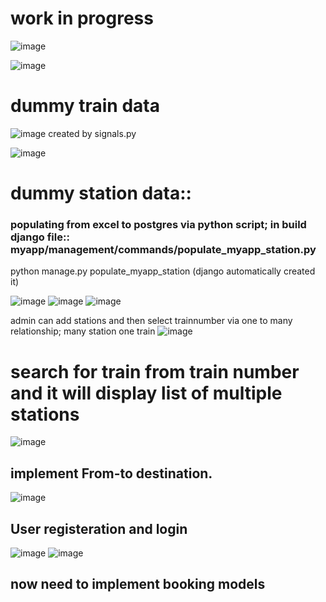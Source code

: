# work in progress

![image](https://github.com/Ayush-gupta-dev/RAILWAY-ROUND2/assets/137040550/6f6c72c3-e357-4116-b191-6b647edfa518)

![image](https://github.com/Ayush-gupta-dev/RAILWAY-ROUND2/assets/137040550/1116ff88-59f6-4291-b046-e8c483decc93)


# dummy train data

![image](https://github.com/Ayush-gupta-dev/RAILWAY-ROUND2/assets/137040550/9ae3c456-5f57-4909-b83e-356f71d4d3b6)
created by signals.py

![image](https://github.com/Ayush-gupta-dev/RAILWAY-ROUND2/assets/137040550/14ed53ea-bea3-4ee6-869d-9e6d3ede1635)

# dummy station data::

### populating from excel to postgres via python script; in build django file:: myapp/management/commands/populate_myapp_station.py 
python manage.py populate_myapp_station (django automatically created it)

![image](https://github.com/Ayush-gupta-dev/RAILWAY-ROUND2/assets/137040550/3f26c01a-b359-421f-b1dc-5e6dd134019f)
![image](https://github.com/Ayush-gupta-dev/RAILWAY-ROUND2/assets/137040550/5c0feaa4-537c-4319-885e-e9475fe1f462)
![image](https://github.com/Ayush-gupta-dev/RAILWAY-ROUND2/assets/137040550/aff43a63-26e7-47c1-8dc7-5f69569a177a)

admin can add stations and then select trainnumber via one to many relationship; many station one train
![image](https://github.com/Ayush-gupta-dev/RAILWAY-ROUND2/assets/137040550/1f68c193-90a3-4d2a-a5fe-836e1a767a66)

# search for train from train number and it will display list of multiple stations

![image](https://github.com/Ayush-gupta-dev/RAILWAY-ROUND2/assets/137040550/8954a9a3-6b9d-44a9-884c-8bc24cc9c1f4)


## implement From-to destination.

![image](https://github.com/Ayush-gupta-dev/RAILWAY-ROUND2/assets/137040550/77a5faa3-6208-4f4a-84b7-6a199ef04275)

## User registeration and login

![image](https://github.com/Ayush-gupta-dev/RAILWAY-ROUND2/assets/137040550/b3549459-974a-4eb5-9470-7ed30dd67904)
![image](https://github.com/Ayush-gupta-dev/RAILWAY-ROUND2/assets/137040550/73924ff4-ffc1-4d3b-a20d-27643b5e3783)


## now need to implement booking models
